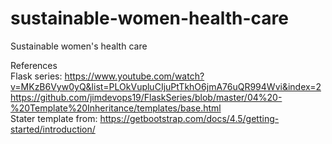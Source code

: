 # sustainable-women-health-care
Sustainable women's health care

References  
Flask series: https://www.youtube.com/watch?v=MKzB6Vyw0yQ&list=PLOkVupluCIjuPtTkhO6jmA76uQR994Wvi&index=2  
              https://github.com/jimdevops19/FlaskSeries/blob/master/04%20-%20Template%20Inheritance/templates/base.html  
Stater template from: https://getbootstrap.com/docs/4.5/getting-started/introduction/
